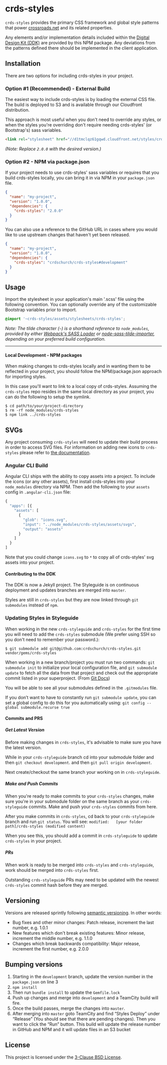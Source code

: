 crds-styles
==========

`crds-styles` provides the primary CSS framework and global style patterns that
power [crossroads.net](http://crossroads.net) and its related properties.

Any elements and/or implementation details included within the [Digital Design
Kit (DDK)](http://github.com/crdschurch/crds-styleguide) are provided by this
NPM package. Any deviations from the patterns defined there should be
implemented in the client application.

Installation
----------

There are two options for including crds-styles in your project.

### Option #1 (Recommended) - External Build

The easiest way to include crds-styles is by loading the external CSS file. The
build is deployed to S3 and is available through our Cloudfront distribution.

This approach is most useful when you don't need to override any styles, or
when the styles you're overriding don't require needing crds-styles' (or
Bootstrap's) sass variables.

```html
<link rel="stylesheet" href="//d1tmclqz61gqwd.cloudfront.net/styles/crds-styles-2.0.0.min.css">
```

_(Note: Replace `2.0.0` with the desired version.)_

### Option #2 - NPM via package.json

If your project needs to use crds-styles' sass variables or requires that you
build crds-styles locally, you can bring it in via NPM in your `package.json`
file.

```json
{
  "name": "my-project",
  "version": "1.0.0",
  "dependencies": {
    "crds-styles": "2.0.0"
  }
}
```

You can also use a reference to the GitHub URL in cases where you would like to
use upstream changes that haven't yet been released.

```json
{
  "name": "my-project",
  "version": "1.0.0",
  "dependencies": {
    "crds-styles": "crdschurch/crds-styles#development"
  }
}
```

Usage
----------

Import the stylesheet in your application's main '.scss'
file using the following convention. You can optionally override
any of the customizable Bootstrap variables prior to import.

```scss
@import '~crds-styles/assets/stylesheets/crds-styles';
```

_Note: The tilde character (`~`) is a shorthand reference to `node_modules`,
provided by either [Webpack's SASS Loader](https://github.com/webpack-contrib/sass-loader#imports)
or [node-sass-tilde-importer](https://github.com/matthewdavidson/node-sass-tilde-importer),
depending on your preferred build configuration._

---

#### Local Development - NPM packages

When making changes to crds-styles locally and in wanting them to be reflected
in your project, you should follow the NPM/package.json approach for importing
styles.

In this case you'll want to link to a local copy of crds-styles. Assuming the
`crds-styles` repo resides in the same local directory as your project, you can
do the following to setup the symlink.

```text
$ cd path/to/your/project-directory
$ rm -rf node_modules/crds-styles
$ npm link ../crds-styles
```

SVGs
--------

Any project consuming `crds-styles` will need to update their build process in
order to access SVG files. For information on adding new icons to `crds-styles`
please refer to [the
documentation](https://github.com/crdschurch/crds-styles/blob/development/src/assets/svgs/README.md).

### Angular CLI Build

Angular CLI ships with the ability to copy assets into a project. To include the
icons (or any other assets), first install crds-styles into your `node_modules`
directory via NPM. Then add the following to your `assets` config in
`.angular-cli.json` file:

```js
{
  "apps": [{
    "assets": [
      {
        "glob": "icons.svg",
        "input": "../node_modules/crds-styles/assets/svgs",
        "output": "assets"
      }
    ]
  }
]
```

Note that you could change `icons.svg` to `*` to copy all of crds-styles' svg
assets into your project.


#### Contributing to the DDK

The DDK is now a Jekyll project. The Styleguide is on continuous deployment and updates branches are merged into `master`.

Styles are still in `crds-styles` but they are now linked through `git submodules` instead of `npm`.

### Updating Styles in Styleguide

When working in the new `crds-styleguide` and `crds-styles` for the first time you will need to add the `crds-styles` submodule (We prefer using SSH so you don't need to remember your password.):

`$ git submodule add git@github.com:crdschurch/crds-styles.git vendor/gems/crds-styles `

When working in a new branch/project you must run two commands: `git submodule init` to initialize your local configuration file, and `git submodule update` to fetch all the data from that project and check out the appropriate commit listed in your superproject. (From [Git Docs](https://git-scm.com/book/en/v2/Git-Tools-Submodules))

You will be able to see all your submodules defined in the `.gitmodules` file.

If you don’t want to have to constantly run `git submodule update`, you can set a global config to do this for you automatically using: `git config --global submodule.recurse true`

#### Commits and PRS

##### Get Latest Version

Before  making changes in `crds-styles`, it's advisable to make sure you have the latest version.

While in your `crds-styleguide` branch cd into your submodule folder and then `git checkout development`. and then `git pull origin development`.

Next create/checkout the same branch your working on in `crds-styleguide`.

##### Make and Push Commits

When you're ready to make commits to your `crds-styles` changes, make sure you're in your submodule folder on the same branch as your `crds-styleguide` commits. Make and push your `crds-styles` commits from here.

After you make commits in `crds-styles`, cd back to your `crds-styleguide` branch and run `git status`. You will see:
`modified:   [your folder path]/crds-styles (modified content)`

When you see this, you should add a commit in `crds-styleguide` to update `crds-styles` in your project.

##### PRs

When work is ready to be merged into `crds-styles` and `crds-styleguide`, work should be merged into `crds-styles` first.

Outstanding `crds-styleguide` PRs may need to be updated with the newest `crds-styles` commit hash before they are merged.

Versioning
--------

Versions are released sprintly following [semantic
versioning](https://semver.org/). In other words:

- Bug fixes and other minor changes: Patch release, increment the last number,
  e.g. 1.0.1
- New features which don't break existing features: Minor release, increment the
  middle number, e.g. 1.1.0
- Changes which break backwards compatibility: Major release, increment the
  first number, e.g. 2.0.0

Bumping versions
--------
1. Starting in the  `development`  branch, update the version number in the `package.json`  on line 3
2.  `npm install`
3. Then run  `bundle install`  to update the  `Gemfile.lock`
4. Push up changes and merge into  `development` and a TeamCity build will fire.
5. Once the build passes, merge the changes into `master`.
6. After merging into `master`  goto TeamCity and find “Styles Deploy” under “Release” (You should see that there are pending changes). Then you want to click the “Run” button. This build will update the release number in GitHub and NPM and it will update files in an S3 bucket

License
--------

This project is licensed under the [3-Clause BSD
License](https://opensource.org/licenses/BSD-3-Clause).
